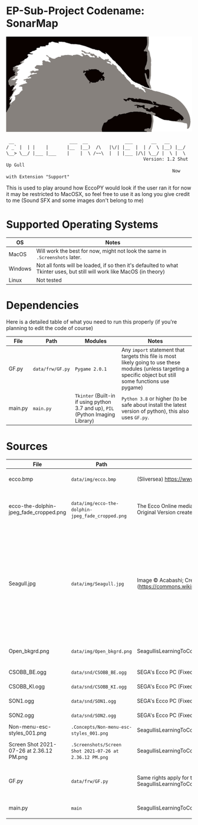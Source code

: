 # EP-Sub-Project Codename: SonarMap
![GullFrameworkImage](https://github.com/SeagullisLearningToCode/EccoPY_Codename_Sonar/blob/master/data/img/Seagull.jpg)
````
 __                     ___  __              ___       __   __
/ _` |  | |    |       |__  |__)  /\   |\/| |__  |  | /  \ |__) |__/
\__> \__/ |___ |___    |    |  \ /~~\  |  | |___ |/\| \__/ |  \ |  \
                                                    Version: 1.2 Shut Up Gull
                                                               Now with Extension "Support"
````
This is used to play around how EccoPY would look if the user ran it for now it may be restricted to MacOSX, so feel free to use it as long you give credit to me (Sound SFX and some images don't belong to me)

# Supported Operating Systems

OS | Notes |
---|-------|
MacOS | Will work the best for now, might not look the same in `.Screenshots` later.|
Windows | Not all fonts will be loaded, if so then it's defaulted to what Tkinter uses, but still will work like MacOS (in theory)|
Linux | Not tested |

# Dependencies
Here is a detailed table of what you need to run this properly (if you're planning to edit the code of course)

File | Path            | Modules  | Notes  
-----|-----------------|----------|---------|
GF.py| `data/frw/GF.py` | `Pygame 2.0.1`| Any `import` statement that targets this file is most likely going to use these modules (unless targeting a specific object but still some functions use pygame)
main.py| `main.py` | `Tkinter` (Built-in if using python 3.7 and up), `PIL` (Python Imaging Library)| `Python 3.8` or higher (to be safe about install the latest version of python), this also uses `GF.py`.

# Sources
File | Path | Source / Credit | Notes                  
-----|------|-------|---------|
ecco.bmp | `data/img/ecco.bmp` |(Sliversea) https://www.spriters-resource.com/genesis_32x_scd/ecco1/sheet/65574/ | This came from The Spriters Resource.
ecco-the-dolphin-jpeg_fade_cropped.png | `data/img/ecco-the-dolphin-jpeg_fade_cropped.png` | The Ecco Online media restoration community (https://eccothedolphin.online/media-restoration/) <br /> Original Version created by Boris Vanjello (Cover art for the Western release of the 1992 game) | I added in a fade effect and cropped the image (more additions will be made to it soon)
Seagull.jpg | `data/img/Seagull.jpg` | Image © Acabashi; Creative Commons CC-BY-SA 4.0; Source: Wikimedia Commons (https://commons.wikimedia.org/wiki/File:Herring_gull_seagull_at_Broadstairs,_Kent,_England_06.jpg) | Image Modified by using GIMP 2.10 and a plugin called "GIMIC". Cropped (also changed the leveling) the original image Applied a Greyscale filter and GIMIC's Cutout Feature. CC-BY-SA License 4.0 (inherited from the Original Author).
Open_bkgrd.png | `data/img/Open_bkgrd.png` | SeagullisLearningToCode | Feel free to use it Location (Panama City, FL) Public Domain
CSOBB_BE.ogg | `data/snd/CSOBB_BE.ogg` | SEGA's Ecco PC (Fixed and Enchanced Edition) Developed by Novotrade | File located in `DATA/CSSOB_BE.WAV`
CSOBB_KI.ogg | `data/snd/CSOBB_KI.ogg` | SEGA's Ecco PC (Fixed and Enchanced Edition) Developed by Novotrade | File located in `DATA/CSSOB_KI.WAV`
SON1.ogg | `data/snd/SON1.ogg` | SEGA's Ecco PC (Fixed and Enchanced Edition) Developed by Novotrade | File located in `DATA/SON1.WAV`
SON2.ogg | `data/snd/SON2.ogg` | SEGA's Ecco PC (Fixed and Enchanced Edition) Developed by Novotrade | File located in `DATA/SON2.WAV`
Non-menu-esc-styles_001.png | `.Concepts/Non-menu-esc-styles_001.png` | SeagullisLearningToCode | This goes with `Open_Bkgrd.png`
Screen Shot 2021-07-26 at 2.36.12 PM.png | `.Screenshots/Screen Shot 2021-07-26 at 2.36.12 PM.png` | SeagullisLearningToCode | This also goes with `Non-menu-esc-styles_001.png`
GF.py | `data/frw/GF.py` | Same rights apply for the ascii art (`Seagull.jpg`) but the code is mainly made by SeagullisLearningToCode | Feel free to use it as long as you give credit to me and others who forked it
main.py | `main` | SeagullisLearningToCode | Applies to `GF.py` except for the ascii art